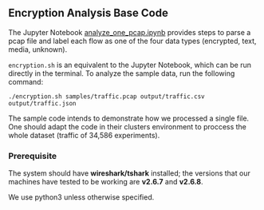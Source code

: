 ## Encryption Analysis Base Code

The Jupyter Notebook [analyze_one_pcap.ipynb](analyze_one_pcap.ipynb) provides steps to parse a pcap file and label each flow as one of the four data types (encrypted, text, media, unknown).

`encryption.sh` is an equivalent to the Jupyter Notebook, which can be run directly in the terminal. To analyze the sample data, run the following command:

```
./encryption.sh samples/traffic.pcap output/traffic.csv output/traffic.json
```

The sample code intends to demonstrate how we processed a single file. One should adapt the code in their clusters environment to proccess the whole dataset (traffic of 34,586 experiments).    

### Prerequisite

The system should have **wireshark/tshark** installed; the versions that our machines have tested to be working are **v2.6.7** and **v2.6.8**.     

We use python3 unless otherwise specified.
